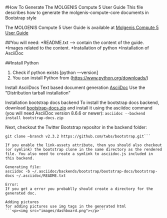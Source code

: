#How To Generate The MOLGENIS Compute 5 User Guide
This file describes how to generate the molgenis-compute-core documents in Bootstrap style

The MOLGENIS Compute 5 User Guide is available at <a href="https://rawgit.com/molgenis/molgenis-compute/master/molgenis-compute-core/README.html"> Molgenis Compute 5 User Guide</a>

##You will need:
*README.txt --> contain the content of the guide.
*Images related to the content.
*Installation of python
*Installation of AsciiDoc

##Install Python
1. Check if python exists [python —version]
2. You can install Python from (https://www.python.org/downloads/)

Install AsciiDocs
Text based document generation <a href=http://www.methods.co.nz/asciidoc/INSTALL.html />AsciiDoc</a>
Use the "Distribution tarball installation"

Installation bootstrap docs backend
To install the bootstrap docs backend, download <a href="https://github.com/downloads/mojavelinux/asciidoc-bootstrap-docs-backend/bootstrap-docs.zip" />bootstrap-docs.zip</a> and install it using the asciidoc command (you will need AsciiDoc version 8.6.6 or newer):
```asciidoc --backend install bootstrap-docs.zip```

Next, checkout the Twitter Bootstrap repositor in the backend folder:
```cd ~/.asciidoc/backends/bootstrap/bootstrap-docs
git clone —branch v2.3.2 https://github.com/twbs/bootstrap.git```

If you enable the link-assets attribute, then you should also checkout (or symlink) the bootstrap clone in the same directory as the rendered file. You also need to create a symlink to asciidoc.js included in this backend.

Generating file:
asciidoc -b ~/.asciidoc/backends/bootstrap/bootstrap-docs/bootstrap-docs ~/.asciidoc/README.txt

Error: 
If you get a error you probablly should create a directory for the generated doc.

Adding pictures
for adding pictures use img tags in the generated html
```<p><img src="images/dashboard.png"></p>```
